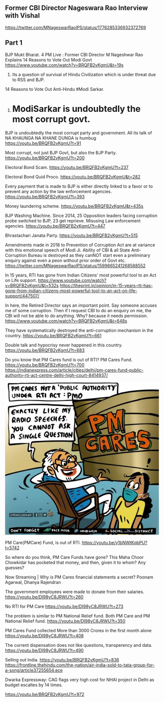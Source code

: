 ## Former CBI Director Nageswara Rao Interview with Vishal


https://twitter.com/MNageswarRaoIPS/status/1776285336932372769


## Part 1


BJP Mukt Bharat.
4 PM Live : Former CBI Director M Nageshwar Rao Explains 14 Reasons to Vote Out Modi Govt
https://www.youtube.com/watch?v=BRQFB2vKgmU&t=19s


1. Its a question of survival of Hindu Civilization which is under threat due to RSS and BJP.


14 Reasons to Vote Out Anti-Hindu #Modi Sarkar.


1. # ModiSarkar is undoubtedly the most corrupt govt.
BJP is undoubtedly the most corrupt party and government. All its talk of NA KHAUNGA NA KHANE DUNGA is humbug
https://youtu.be/BRQFB2vKgmU?t=91


Most corrupt, not just BJP Govt, but also the BJP Party.
https://youtu.be/BRQFB2vKgmU?t=200


Electoral Bond Scam.
https://youtu.be/BRQFB2vKgmU?t=237


Electoral Bond Quid Proco.
https://youtu.be/BRQFB2vKgmU&t=282


Every payment that is made to BJP is either directly linked to a favor or to prevent any action by the law enforcement agencies.
https://youtu.be/BRQFB2vKgmU?t=393


Money laundering scheme.
https://youtu.be/BRQFB2vKgmU&t=435s


BJP Washing Machine. Since 2014, 25 Opposition leaders facing corruption probe switched to BJP, 23 get reprieve. Misusing Law enforcement agencies.
https://youtu.be/BRQFB2vKgmU?t=447


Bhrastachari Janata Party.
https://youtu.be/BRQFB2vKgmU?t=515


Amendments made in 2018 to Prevention of Corruption Act  are at variance with this emotional speech of Modi Ji.
Ability of CBI & all State Anti-Corruption Bureau is destroyed as they canNOT start even a preliminary enquiry against even a peon without prior order of Govt etc.
https://twitter.com/MNageswarRaoIPS/status/1599665241268588552


In 15 years, RTI has gone from Indian Citizens' most powerful tool to an Act on Life support.
https://www.youtube.com/watch?v=BRQFB2vKgmU&t=532s
https://theprint.in/opinion/in-15-years-rti-has-gone-from-indian-citizens-most-powerful-tool-to-an-act-on-life-support/447507/


In here, the Retired Director says an important point.
Say someone accuses me of some corruption.
Then if I request CBI to do an enquiry on me, the CBI will not be able to do anything. Why? because it needs permission.
https://www.youtube.com/watch?v=BRQFB2vKgmU&t=648s


They have systematically destroyed the anti-corruption mechanism in the country.
https://youtu.be/BRQFB2vKgmU?t=661


Double talk and hypocrisy never happened in this country.
https://youtu.be/BRQFB2vKgmU?t=683


Do you know that PM Cares fund is out of RTI?
PM Cares Fund.
https://youtu.be/BRQFB2vKgmU?t=700
https://indianexpress.com/article/cities/delhi/pm-cares-fund-public-authority-rti-act-centre-delhi-high-court-8414937/


![PM Cares](images/50_50_PMCares.jpeg)


PM Care(PMCare) Fund, is out of RTI. 
https://youtu.be/y1bNWtKqbPU?t=5742

So where do you think, PM Care Funds have gone? This Maha Choor Chowkidar has pocketed that money, and then, given it to whom? Any guesses? 

Now Streaming | Why is PM Cares financial statements a secret? Poonam Agarwal, Dhanya Rajendran


The government employees were made to donate from their salaries.
https://youtu.be/DI98yC8JRWU?t=260

No RTI for PM Care
https://youtu.be/DI98yC8JRWU?t=273

The problem is similar to PM National Relief fund. Both PM Care and PM National Relief fund.
https://youtu.be/DI98yC8JRWU?t=350

PM Cares Fund collected More than 3000 Crores in the first month alone
https://youtu.be/DI98yC8JRWU?t=408

The current dispensation does not like questions, transperency and data.
https://youtu.be/DI98yC8JRWU?t=490


Selling out India.
https://youtu.be/BRQFB2vKgmU?t=836
https://frontline.thehindu.com/the-nation/air-india-sold-to-tata-group-for-a-song/article37255654.ece


Dwarka Expressway: CAG flags very high cost for NHAI project in Delhi as budget escaltes by 14 times.


https://youtu.be/BRQFB2vKgmU?t=972

